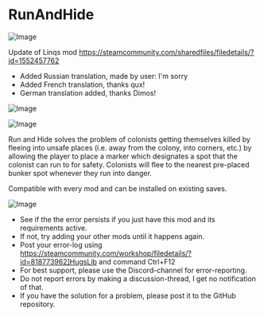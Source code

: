 # RunAndHide

![Image](https://i.imgur.com/buuPQel.png)

Update of Linqs mod
https://steamcommunity.com/sharedfiles/filedetails/?id=1552457762

- Added Russian translation, made by user: I'm sorry
- Added French translation, thanks qux!
- German translation added, thanks Dimos!

![Image](https://i.imgur.com/pufA0kM.png)

	
![Image](https://i.imgur.com/Z4GOv8H.png)


Run and Hide solves the problem of colonists getting themselves killed by fleeing into unsafe places (i.e. away from the colony, into corners, etc.) by allowing the player to place a marker which designates a spot that the colonist can run to for safety. Colonists will flee to the nearest pre-placed bunker spot whenever they run into danger.
	
Compatible with every mod and can be installed on existing saves.


![Image](https://i.imgur.com/PwoNOj4.png)



-  See if the the error persists if you just have this mod and its requirements active.
-  If not, try adding your other mods until it happens again.
-  Post your error-log using https://steamcommunity.com/workshop/filedetails/?id=818773962]HugsLib and command Ctrl+F12
-  For best support, please use the Discord-channel for error-reporting.
-  Do not report errors by making a discussion-thread, I get no notification of that.
-  If you have the solution for a problem, please post it to the GitHub repository.





